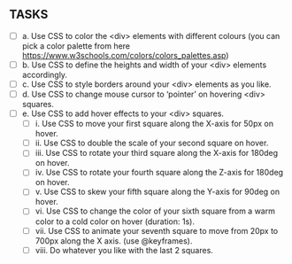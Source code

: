 ## TASKS

- [ ] a. Use CSS to color the &lt;div&gt; elements with different colours (you can pick a color palette from here https://www.w3schools.com/colors/colors_palettes.asp)
- [ ] b. Use CSS to define the heights and width of your &lt;div&gt; elements accordingly.
- [ ] c. Use CSS to style borders around your &lt;div&gt; elements as you like.
- [ ] d. Use CSS to change mouse cursor to ‘pointer’ on hovering &lt;div&gt; squares.
- [ ] e. Use CSS to add hover effects to your &lt;div&gt; squares.
  - [ ] i. Use CSS to move your first square along the X-axis for 50px on hover.
  - [ ] ii. Use CSS to double the scale of your second square on hover.
  - [ ] iii. Use CSS to rotate your third square along the X-axis for 180deg on hover.
  - [ ] iv. Use CSS to rotate your fourth square along the Z-axis for 180deg on hover.
  - [ ] v. Use CSS to skew your fifth square along the Y-axis for 90deg on hover.
  - [ ] vi. Use CSS to change the color of your sixth square from a warm color to a cold color on hover (duration: 1s).
  - [ ] vii. Use CSS to animate your seventh square to move from 20px to 700px along the X axis. (use @keyframes).
  - [ ] viii. Do whatever you like with the last 2 squares.
